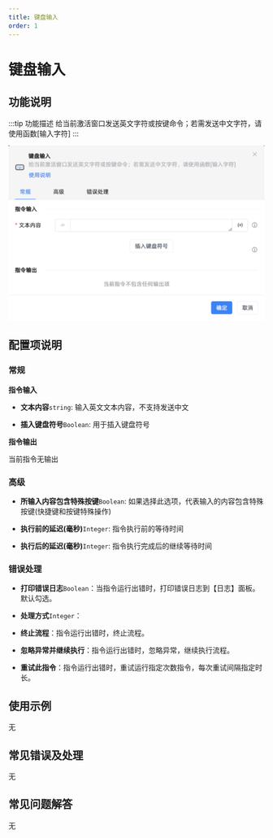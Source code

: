 ```yaml
---
title: 键盘输入
order: 1
---
```


# 键盘输入

## 功能说明

:::tip 功能描述
给当前激活窗口发送英文字符或按键命令；若需发送中文字符，请使用函数[输入字符]
:::

![键盘输入](../../assets/键盘输入_command.png)

## 配置项说明

### 常规

**指令输入**

- **文本内容**`string`: 输入英文文本内容，不支持发送中文

- **插入键盘符号**`Boolean`: 用于插入键盘符号


**指令输出**

当前指令无输出

### 高级

- **所输入内容包含特殊按键**`Boolean`: 如果选择此选项，代表输入的内容包含特殊按键(快捷键和按键特殊操作)

- **执行前的延迟(毫秒)**`Integer`: 指令执行前的等待时间

- **执行后的延迟(毫秒)**`Integer`: 指令执行完成后的继续等待时间

### 错误处理

- **打印错误日志**`Boolean`：当指令运行出错时，打印错误日志到【日志】面板。默认勾选。

- **处理方式**`Integer`：

 - **终止流程**：指令运行出错时，终止流程。

 - **忽略异常并继续执行**：指令运行出错时，忽略异常，继续执行流程。

 - **重试此指令**：指令运行出错时，重试运行指定次数指令，每次重试间隔指定时长。

## 使用示例
无

## 常见错误及处理

无

## 常见问题解答

无

